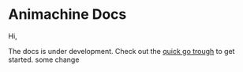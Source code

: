 # Animachine Docs

Hi,

The docs is under development.
Check out the [quick go trough](quick-go-trough.md) to get started.
some change


